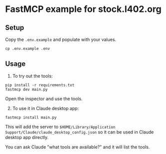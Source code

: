 # FastMCP example for stock.l402.org

## Setup

Copy the `.env.example` and populate with your values.

```
cp .env.example .env
```

## Usage

1. To try out the tools:

```
pip install -r requirements.txt
fastmcp dev main.py
```

Open the inspector and use the tools. 

2. To use it in Claude desktop app:

```
fastmcp install main.py
```

This will add the server to `$HOME/Library/Application Support/Claude/claude_desktop_config.json` so it can be used in Claude desktop app directly.

You can ask Claude "what tools are available?" and it will list the tools.
